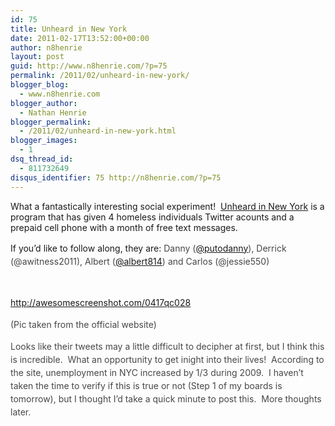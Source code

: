 ```yaml
---
id: 75
title: Unheard in New York
date: 2011-02-17T13:52:00+00:00
author: n8henrie
layout: post
guid: http://www.n8henrie.com/?p=75
permalink: /2011/02/unheard-in-new-york/
blogger_blog:
  - www.n8henrie.com
blogger_author:
  - Nathan Henrie
blogger_permalink:
  - /2011/02/unheard-in-new-york.html
blogger_images:
  - 1
dsq_thread_id:
  - 811732649
disqus_identifier: 75 http://n8henrie.com/?p=75
---
```

<div>
  <p>
    What a fantastically interesting social experiment!  <a href="http://underheardinnewyork.com/">Unheard in New York</a> is a program that has given 4 homeless individuals Twitter acounts and a prepaid cell phone with a month of free text messages.  
  </p>
  
  <p>
    If you&#8217;d like to follow along, they are: <span style="color: #474747; line-height: 21px;">Danny (<a href="http://twitter.com/putodanny" target="_blank">@putodanny</a>), Derrick (@awitness2011), Albert (<a href="http://twitter.com/albert814" target="_blank">@albert814</a>) and Carlos (@jessie550)</span>
  </p>
  
  <p>
     
  </p>
  
  <p>
    <span style="color: #474747;"><span style="line-height: 21px;"><span style="color: #474747;"><a href="http://awesomescreenshot.com/0417qc028">http://awesomescreenshot.com/0417qc028</a></span></span></span>
  </p>
  
  <p>
    <span style="color: #474747; line-height: 21px;">(Pic taken from the official website)</span>
  </p>
  
  <p>
    <span style="color: #474747;"><span style="line-height: 21px;"><span style="color: #474747;">Looks like their tweets may a little difficult to decipher at first, but I think this is incredible.  What an opportunity to get inight into their lives!  According to the site, unemployment in NYC increased by 1/3 during 2009.  I haven&#8217;t taken the time to verify if this is true or not (Step 1 of my boards is tomorrow), but I thought I&#8217;d take a quick minute to post this.  More thoughts later.</span></span></span>
  </p>
</div>

<div>
</div>
